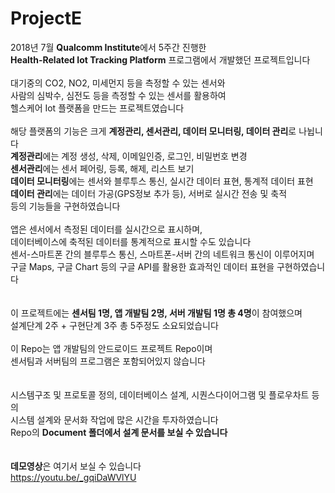 # ProjectE

2018년 7월 **Qualcomm Institute**에서 5주간 진행한  
**Health-Related Iot Tracking Platform** 프로그램에서 개발했던 프로젝트입니다
<br /><br />
대기중의 CO2, NO2, 미세먼지 등을 측정할 수 있는 센서와  
사람의 심박수, 심전도 등을 측정할 수 있는 센서를 활용하여  
헬스케어 Iot 플랫폼을 만드는 프로젝트였습니다
<br /><br />
해당 플랫폼의 기능은 크게 **계정관리, 센서관리, 데이터 모니터링, 데이터 관리**로 나뉩니다  
**계정관리**에는 계정 생성, 삭제, 이메일인증, 로그인, 비밀번호 변경  
**센서관리**에는 센서 페어링, 등록, 해제, 리스트 보기  
**데이터 모니터링**에는 센서와 블루투스 통신, 실시간 데이터 표현, 통계적 데이터 표현  
**데이터 관리**에는 데이터 가공(GPS정보 추가 등), 서버로 실시간 전송 및 축적  
등의 기능들을 구현하였습니다
<br /><br />
앱은 센서에서 측정된 데이터를 실시간으로 표시하며,  
데이터베이스에 축적된 데이터를 통계적으로 표시할 수도 있습니다  
센서-스마트폰 간의 블루투스 통신, 스마트폰-서버 간의 네트워크 통신이 이루어지며  
구글 Maps, 구글 Chart 등의 구글 API를 활용한 효과적인 데이터 표현을 구현하였습니다 
<br /><br /><br />
이 프로젝트에는 **센서팀 1명, 앱 개발팀 2명, 서버 개발팀 1명 총 4명**이 참여했으며  
설계단계 2주 + 구현단계 3주 총 5주정도 소요되었습니다
<br /><br />
이 Repo는 앱 개발팀의 안드로이드 프로젝트 Repo이며  
센서팀과 서버팀의 프로그램은 포함되어있지 않습니다
<br /><br /><br />
시스템구조 및 프로토콜 정의, 데이터베이스 설계, 시퀀스다이어그램 및 플로우차트 등의  
시스템 설계와 문서화 작업에 많은 시간을 투자하였습니다  
Repo의 **Document 폴더에서 설계 문서를 보실 수 있습니다** 
<br /><br /><br />
**데모영상**은 여기서 보실 수 있습니다  
https://youtu.be/_gqiDaWVlYU
